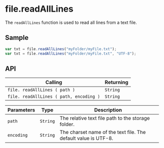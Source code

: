 # file.readAllLines

The `readAllLines` function is used to read all lines from a text file.

## Sample

```javascript
var txt = file.readAllLines("myFolder/myFile.txt");
var txt = file.readAllLines("myFolder/myFile.txt", "UTF-8");
```

## API

| Calling | Returning |
|---|---|
| `file. readAllLines ( path )` | `String` |
| `file. readAllLines ( path, encoding )` | `String` |

| Parameters | Type | Description |
|---|---|---|
| `path` | `String` | The relative text file path to the storage folder. |
| `encoding` | `String` | The charset name of the text file. The default value is UTF-8. |